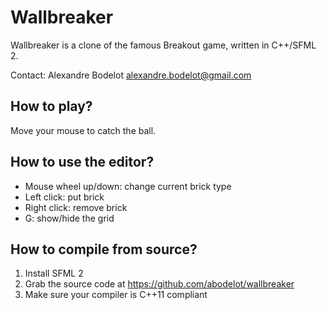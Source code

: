 Wallbreaker
===========

Wallbreaker is a clone of the famous Breakout game, written in C++/SFML 2.

Contact: Alexandre Bodelot <alexandre.bodelot@gmail.com>

How to play?
------------

Move your mouse to catch the ball.

How to use the editor?
----------------------

- Mouse wheel up/down: change current brick type
- Left click: put brick
- Right click: remove brick
- G: show/hide the grid

How to compile from source?
---------------------------

1. Install SFML 2
2. Grab the source code at https://github.com/abodelot/wallbreaker
3. Make sure your compiler is C++11 compliant

